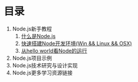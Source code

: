 目录
=========

1. Node.js新手教程
	1. [什么是Node.js](tutorials/1.1-what-is-nodejs.md)
	2. [快速搭建Node开发环境(Win && Linux && OSX)](tutorials/1.2-begin-to-dev.md)
	3. [从hello world看Node的运行](tutorials/1.3-hello-world.md)
2. Node.js项目示例
3. Node.js技术研究与设计实现
4. Node.js更多学习资源链接